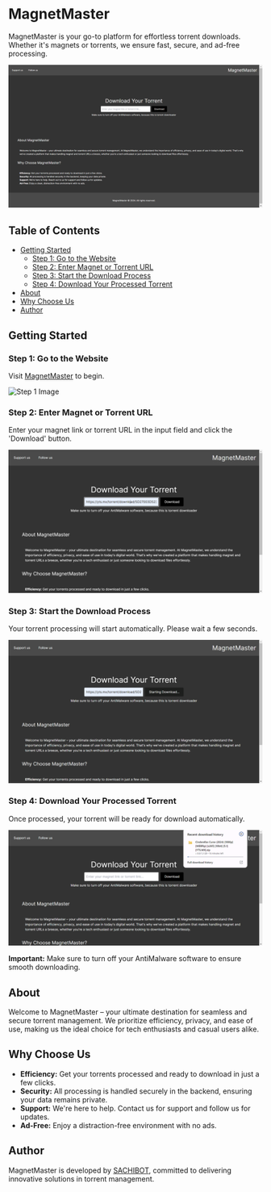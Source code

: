 # MagnetMaster

MagnetMaster is your go-to platform for effortless torrent downloads. Whether it's magnets or torrents, we ensure fast, secure, and ad-free processing.

![Web Ui Image](images/webui.png)

## Table of Contents

- [Getting Started](#getting-started)
  - [Step 1: Go to the Website](#step-1-go-to-the-website)
  - [Step 2: Enter Magnet or Torrent URL](#step-2-enter-magnet-or-torrent-url)
  - [Step 3: Start the Download Process](#step-3-start-the-download-process)
  - [Step 4: Download Your Processed Torrent](#step-4-download-your-processed-torrent)
- [About](#about)
- [Why Choose Us](#why-choose-us)
- [Author](#author)

## Getting Started

### Step 1: Go to the Website

Visit [MagnetMaster](https://magnet-master.sachibot.xyz/) to begin.

![Step 1 Image](images/step1.png)

### Step 2: Enter Magnet or Torrent URL

Enter your magnet link or torrent URL in the input field and click the 'Download' button.

![Step 2 Image](images/step2.png)

### Step 3: Start the Download Process

Your torrent processing will start automatically. Please wait a few seconds.

![Step 3 Image](images/step3.png)

### Step 4: Download Your Processed Torrent

Once processed, your torrent will be ready for download automatically.

![Step 4 Image](images/step4.png)

**Important:** Make sure to turn off your AntiMalware software to ensure smooth downloading.

## About

Welcome to MagnetMaster – your ultimate destination for seamless and secure torrent management. We prioritize efficiency, privacy, and ease of use, making us the ideal choice for tech enthusiasts and casual users alike.

## Why Choose Us

- **Efficiency:** Get your torrents processed and ready to download in just a few clicks.
- **Security:** All processing is handled securely in the backend, ensuring your data remains private.
- **Support:** We're here to help. Contact us for support and follow us for updates.
- **Ad-Free:** Enjoy a distraction-free environment with no ads.

## Author

MagnetMaster is developed by [SACHIBOT](https://github.com/SACHIBOT), committed to delivering innovative solutions in torrent management.
